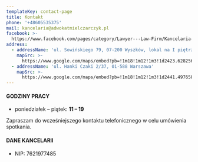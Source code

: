 ```yaml
---
templateKey: contact-page
title: Kontakt
phone: '+48605535375'
mail: kancelaria@adwokatmielczarczyk.pl
facebook: >-
  https://www.facebook.com/pages/category/Lawyer---Law-Firm/Kancelaria-Adwokacka-Adwokat-Klaudia-Mielczarczyk-1764496516912134/
address:
  - addressName: 'ul. Sowińskiego 79, 07-200 Wyszków, lokal na I piętrze'
    mapSrc: >-
      https://www.google.com/maps/embed?pb=!1m18!1m12!1m3!1d2423.6282566100504!2d21.45033831563092!3d52.59441397982838!2m3!1f0!2f0!3f0!3m2!1i1024!2i768!4f13.1!3m3!1m2!1s0x471ee5a41859da33%3A0x3041da208338d7d4!2zR2VuZXJhxYJhIErDs3plZmEgU293acWEc2tpZWdvIDc5LCAwNy0yMDAgV3lzemvDs3c!5e0!3m2!1spl!2spl!4v1579461559393!5m2!1spl!2spl
  - addressName: 'ul. Hanki Czaki 2/37, 01-588 Warszawa'
    mapSrc: >-
      https://www.google.com/maps/embed?pb=!1m18!1m12!1m3!1d2441.497658388722!2d20.973293015798173!3d52.270666579767784!2m3!1f0!2f0!3f0!3m2!1i1024!2i768!4f13.1!3m3!1m2!1s0x471ecbebb68eea0d%3A0xf7c54a5790bd0976!2sHanki%20Czaki%202%2C%2001-588%20Warszawa!5e0!3m2!1spl!2spl!4v1579724799301!5m2!1spl!2spl
---
```

#### GODZINY PRACY

* poniedziałek – piątek: **11 – 19**

Zapraszam do wcześniejszego kontaktu telefonicznego w celu umówienia spotkania.

#### DANE KANCELARII

* NIP: 7621977485
